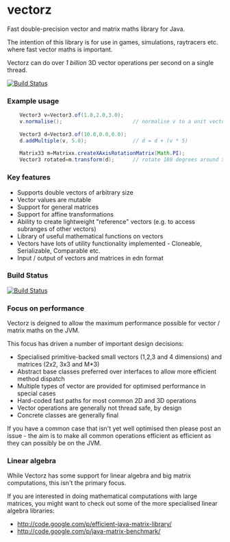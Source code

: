 # vectorz

Fast double-precision vector and matrix maths library for Java.

The intention of this library is for use in games, simulations, raytracers etc. 
where fast vector maths is important. 

Vectorz can do over *1 billion* 3D vector operations per second on a single thread.

[![Build Status](https://secure.travis-ci.org/mikera/vectorz.png)](http://travis-ci.org/mikera/vectorz)

### Example usage

```Java
    Vector3 v=Vector3.of(1.0,2.0,3.0);		
    v.normalise();                       // normalise v to a unit vector
    		
    Vector3 d=Vector3.of(10.0,0.0,0.0);		
    d.addMultiple(v, 5.0);               // d = d + (v * 5)
    
	Matrix33 m=Matrixx.createXAxisRotationMatrix(Math.PI);
	Vector3 rotated=m.transform(d);      // rotate 180 degrees around x axis	    
```

### Key features

 - Supports double vectors of arbitrary size
 - Vector values are mutable
 - Support for general matrices
 - Support for affine transformations
 - Ability to create lightweight "reference" vectors (e.g. to access subranges of other vectors)
 - Library of useful mathematical functions on vectors
 - Vectors have lots of utility functionality implemented - Cloneable, Serializable, Comparable etc.
 - Input / output of vectors and matrices in edn format

### Build Status

[![Build Status](https://secure.travis-ci.org/mikera/vectorz.png)](http://travis-ci.org/mikera/vectorz)

### Focus on performance

Vectorz is deigned to allow the maximum performance possible for vector / matrix maths on the JVM.

This focus has driven a number of important design decisions:

 - Specialised primitive-backed small vectors (1,2,3 and 4 dimensions) and matrices (2x2, 3x3 and M*3)
 - Abstract base classes preferred over interfaces to allow more efficient method dispatch
 - Multiple types of vector are provided for optimised performance in special cases
 - Hard-coded fast paths for most common 2D and 3D operations
 - Vector operations are generally not thread safe, by design
 - Concrete classes are generally final
 
If you have a common case that isn't yet well optimised then please post an issue - the aim is to make all common operations efficient as efficient as they can possibly be on the JVM.

### Linear algebra

While Vectorz has some support for linear algebra and big matrix computations, this isn't the primary focus. 

If you are interested in doing mathematical computations with large matrices, you might want to check out some of the more specialised linear algebra libraries:

 - http://code.google.com/p/efficient-java-matrix-library/
 - http://code.google.com/p/java-matrix-benchmark/